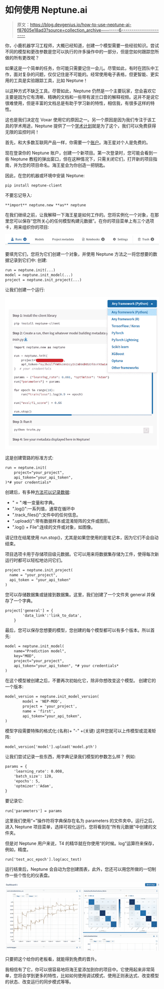 # 如何使用 Neptune.ai

> 原文：<https://blog.devgenius.io/how-to-use-neptune-ai-f87605e18ad3?source=collection_archive---------6----------------------->

你，小鹿机器学习工程师，大概已经知道，创建一个模型需要一些经验知识。尝试不同的模型和更改参数是您可以执行的许多操作中的一部分，但是您如何跟踪您所做的所有更改呢？

如果这是一个简单的任务，你可能只需要记住一会儿。尽管如此，有时在团队中工作，面对复杂的问题，仅仅记住是不可能的。经常使用电子表格，但更智能、更实用的工具是实验跟踪工具，比如 Neptune！

以这种方式不缺乏工具。尽管如此，Neptune 仍然是一个主要玩家，您会喜欢它主要是因为它有清晰、精确的文档和一些带有波兰口音的解释视频。这并不是说它很难使用，但是丰富的文档总是有助于学习新的特性，相信我，有很多这样的特性。

这也是我们决定在 Voxar 使用它的原因之一。另一个原因是因为我们专注于该工具的学术用途，Neptune 提供了一个[学术计划](https://neptune.ai/researchers#:~:text=Neptune%20is%20an%20experiment%20management,reinforcement%20learning%20or%20optimization%20research.)就是为了这个，我们可以免费获得无限的监控时间！

首先，和大多数互联网产品一样，你需要一个[账户](https://ui.neptune.ai/auth/realms/neptune/protocol/openid-connect/registrations?client_id=neptune-frontend&redirect_uri=https%3A%2F%2Fapp.neptune.ai%2F-%2Fonboarding&state=97bc0a71-407f-4c9f-89eb-fe0a84d85359&response_mode=fragment&response_type=code&scope=openid&nonce=fe887c12-4285-4b7c-b7e6-d322662acb97)。海王星对个人是免费的。

现在登录你的 Neptune 账户，创建一个新项目。第一次登录时，您可能会看到一些 Neptune 教程的弹出窗口，但在这种情况下，只需关闭它们，打开新的项目指南，并为您的项目命名。海王星会为你创造一把钥匙。

因此，在您的机器或环境中安装 Neptune:

```
pip install neptune-client
```

不要忘记导入:

```
**import** neptune.new **as** neptune
```

在我们继续之前，让我解释一下海王星是如何工作的。您将实例化一个对象，在那里您可以保存“您所关心的任何模型构建元数据”。在你的项目菜单上有三个选项卡，用来组织你的项目:

![](img/fb11a615561fd37c02285da511fa1524.png)

要填充它们，您将为它们创建一个对象，并使用 Neptune 方法之一将您想要的数据记录到它们中:
创建:

```
run = neptune.init(...)
model = neptune.init_model(...)
project = neptune.init_project(...)
```

让我们创建一个运行:

![](img/e2279b0e1b33369d754b0af7398b7e9e.png)

这是创建管路的标准方式:

```
run = neptune.init(
    project="your_project",
    api_token="your_api_token",
)*# your credentials*
```

创建后，有多种[方法可以记录数据](https://docs.neptune.ai/you-should-know/logging-metadata):

*   " = ":唯一变量和字典。
*   ".log()":一系列值，通常在循环中
*   ".track_files()":文件中的任何信息。
*   ".upload()":带有数据样本或混淆矩阵的文件或图形。
*   ".log() + File”:连续的文件或对象，如图像。

请记住在结尾使用 run.stop()，尤其是如果您使用的是笔记本，因为它们不会自动结束。

项目选项卡用于存储项目级元数据。它可以用来将数据集存储为工件，使得每次新运行时都可以轻松地访问它们。

```
project = neptune.init_project(
  name = "your_project",
  api_token = "your_api_token"
)
```

您可以存储数据集或链接到数据集。这里，我们创建了一个文件夹 general 并保存了一个字典。

```
project['general'] = {
        'data_link':'link_to_data', 
    }
```

最后，您可以保存您想要的模型，您创建的每个模型都可以有多个版本。所以首先:

```
model = neptune.init_model(
    name="Prediction model",
    key="MOD", 
    project="your_project", 
    api_token="your_api_token", *# your credentials*
)
```

在这个模型被创建之后，不要再次初始化它，除非你想改变这个模型。
创建它的一个版本:

```
model_version = neptune.init_model_version(
        model = 'NEP-MOD',
        project = 'your_project',
        name = 'first',
        api_token="your_api_token",
)
```

模型字段需要特殊的格式化:(名称)+ "-" +(关键)
这样您就可以上传模型或混淆矩阵:

```
model_version['model'].upload('model.pth')
```

让我们尝试记录一些东西，用字典记录我们模型的参数怎么样？
例如:

```
params = {
    'learning_rate': 0.008,
    'batch_size': 128,
    'epochs': 5,
    'optmizer':'Adam',
}
```

要记录它:

`run['parameters'] = params`

这里我们使用“=”操作符将字典保存在名为 parameters 的文件夹中。运行之后，进入 Neptune 项目菜单，选择可视化运行。您将看到在“所有元数据”中创建的文件夹。

但是对 Neptune 用户来说，T4 的精华就在你使用“的时候。log”运算符来保存，例如，精度。

```
run['test_acc_epoch'].log(acc_test)
```

运行结束后，Neptune 会自动为您创建图表，此外，您还可以用您所做的一切制作一些个性化的仪表盘。

![](img/4f086181e7a547d1a32476980b591031.png)

只要把这个给你的老板看，就能得到免费的晋升。

我相信有了它，你可以很容易地将海王星添加到你的项目中。它使用起来非常简单，您将会学到更多的特性，比如如何使用调试模式、使用正则表达式、改变模型的状态、改变运行的同步模式等等。
